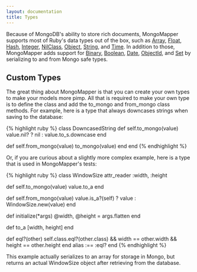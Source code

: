 ```yaml
---
layout: documentation
title: Types
---
```


Because of MongoDB's ability to store rich documents, MongoMapper supports most of Ruby's data types out of the box, such as [Array](http://github.com/mongomapper/mongomapper/blob/master/lib/mongo_mapper/extensions/array.rb), [Float](http://github.com/mongomapper/mongomapper/blob/master/lib/mongo_mapper/extensions/float.rb), [Hash](http://github.com/mongomapper/mongomapper/blob/master/lib/mongo_mapper/extensions/hash.rb), [Integer](http://github.com/mongomapper/mongomapper/blob/master/lib/mongo_mapper/extensions/integer.rb), [NilClass](http://github.com/mongomapper/mongomapper/blob/master/lib/mongo_mapper/extensions/nil_class.rb), [Object](http://github.com/mongomapper/mongomapper/blob/master/lib/mongo_mapper/extensions/object.rb), [String](http://github.com/mongomapper/mongomapper/blob/master/lib/mongo_mapper/extensions/string.rb), and [Time](http://github.com/mongomapper/mongomapper/blob/master/lib/mongo_mapper/extensions/time.rb). In addition to those, MongoMapper adds support for [Binary](http://github.com/mongomapper/mongomapper/blob/master/lib/mongo_mapper/extensions/binary.rb), [Boolean](http://github.com/mongomapper/mongomapper/blob/master/lib/mongo_mapper/extensions/boolean.rb), [Date](http://github.com/mongomapper/mongomapper/blob/master/lib/mongo_mapper/extensions/date.rb), [ObjectId](http://github.com/mongomapper/mongomapper/blob/master/lib/mongo_mapper/extensions/object_id.rb), and [Set](http://github.com/mongomapper/mongomapper/blob/master/lib/mongo_mapper/extensions/set.rb) by serializing to and from Mongo safe types.

Custom Types
------------

The great thing about MongoMapper is that you can create your own types to make your models more pimp. All that is required to make your own type is to define the class and add the to\_mongo and from\_mongo class methods. For example, here is a type that always downcases strings when saving to the database:

{% highlight ruby %}
class DowncasedString
  def self.to_mongo(value)
    value.nil? ? nil : value.to_s.downcase
  end

  def self.from_mongo(value)
    to_mongo(value)
  end
end
{% endhighlight %}

Or, if you are curious about a slightly more complex example, here is a type that is used in MongoMapper's tests:

{% highlight ruby %}
class WindowSize
  attr_reader :width, :height

  def self.to_mongo(value)
    value.to_a
  end

  def self.from_mongo(value)
    value.is_a?(self) ? value : WindowSize.new(value)
  end

  def initialize(*args)
    @width, @height = args.flatten
  end

  def to_a
    [width, height]
  end

  def eql?(other)
    self.class.eql?(other.class) &&
       width == other.width &&
       height == other.height
  end
  alias :== :eql?
end
{% endhighlight %}

This example actually serializes to an array for storage in Mongo, but returns an actual WindowSize object after retrieving from the database.
